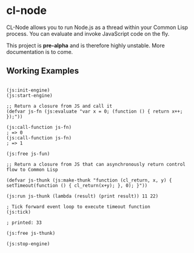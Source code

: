 # cl-node

CL-Node allows you to run Node.js as a thread within your Common Lisp process. You can evaluate and invoke JavaScript code on the fly.

This project is **pre-alpha** and is therefore highly unstable. More documentation is to come.

## Working Examples

````common-lisp

(js:init-engine)
(js:start-engine)

;; Return a closure from JS and call it
(defvar js-fn (js:evaluate "var x = 0; (function () { return x++; });"))

(js:call-function js-fn)
; => 0
(js:call-function js-fn)
; => 1

(js:free js-fun)

;; Return a closure from JS that can asynchronously return control flow to Common Lisp

(defvar js-thunk (js:make-thunk "function (cl_return, x, y) { setTimeout(function () { cl_return(x+y); }, 0); }"))

(js:run js-thunk (lambda (result) (print result)) 11 22)

; Tick forward event loop to execute timeout function
(js:tick)

; printed: 33

(js:free js-thunk)

(js:stop-engine)
````

